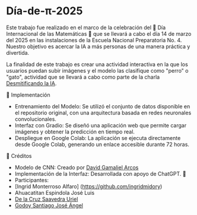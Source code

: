 # Día-de-π-2025
Este trabajo fue realizado en el marco de la celebración del 🎉 Día Internacional de las Matemáticas 🎉 que se llevará a cabo el día 14 de marzo del 2025 en las instalaciones de la Escuela Nacional Preparatoria No. 4. Nuestro objetivo es acercar la IA a más personas de una manera práctica y divertida.

La finalidad de este trabajo es crear una actividad interactiva en la que los usuarios puedan subir imágenes y el modelo las clasifique como "perro" o "gato", actividad que se llevará a cabo como parte de la charla [Desmitificando la IA](https://www.canva.com/design/DAGg4vPPiK4/HsPHXRCOYPCe5RMgcEXXZA/edit?utm_content=DAGg4vPPiK4&utm_campaign=designshare&utm_medium=link2&utm_source=sharebutton). 

 🔹 Implementación
* Entrenamiento del Modelo: Se utilizó el conjunto de datos disponible en el repositorio original, con una arquitectura basada en redes neuronales convolucionales.
* Interfaz con Gradio: Se diseñó una aplicación web que permite cargar imágenes y obtener la predicción en tiempo real.
* Despliegue en Google Colab: La aplicación se ejecuta directamente desde Google Colab, generando un enlace accesible durante 72 horas.

🔹 Créditos
* Modelo de CNN: Creado por [David Gamaliel Arcos](https://github.com/Gamapro)
* Implementación de la Interfaz: Desarrollada con apoyo de ChatGPT. 🚀
* Participantes: 
 * [Ingrid Monterroso Alfaro] (https://github.com/ingridmidory) 
 * Ahuacatitan Espindola José Luis
 * [De la Cruz Saavedra Uriel](https://github.com/Uriel-CS)
 * [Godoy Santiago José Ángel](https://github.com/Angel-GS07/)

